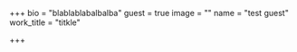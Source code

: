 +++
bio = "blablablabalbalba"
guest = true
image = ""
name = "test guest"
work_title = "titkle"

+++
